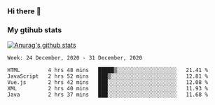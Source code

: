 ### Hi there 👋

### My gtihub stats

[![Anurag's github stats](https://github-readme-stats.vercel.app/api?username=gaozhidong)](https://github.com/gaozhidong/github-readme-stats)

<!--START_SECTION:waka-->
```text
Week: 24 December, 2020 - 31 December, 2020

HTML         4 hrs 48 mins   █████▒░░░░░░░░░░░░░░░░░░░   21.41 % 
JavaScript   2 hrs 52 mins   ███▒░░░░░░░░░░░░░░░░░░░░░   12.81 % 
Vue.js       2 hrs 42 mins   ███░░░░░░░░░░░░░░░░░░░░░░   12.08 % 
XML          2 hrs 40 mins   ███░░░░░░░░░░░░░░░░░░░░░░   11.93 % 
Java         2 hrs 37 mins   ███░░░░░░░░░░░░░░░░░░░░░░   11.68 % 
```
<!--END_SECTION:waka-->